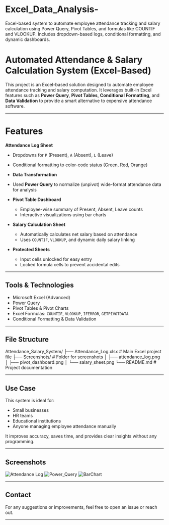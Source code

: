 # Excel_Data_Analysis-
Excel-based system to automate employee attendance tracking and salary calculation using Power Query, Pivot Tables, and formulas like COUNTIF and VLOOKUP. Includes dropdown-based logs, conditional formatting, and dynamic dashboards.

# Automated Attendance & Salary Calculation System (Excel-Based)

This project is an Excel-based solution designed to automate employee attendance tracking and salary computation. It leverages built-in Excel features such as **Power Query**, **Pivot Tables**, **Conditional Formatting**, and **Data Validation** to provide a smart alternative to expensive attendance software.

---

# Features

 **Attendance Log Sheet**
  - Dropdowns for `P` (Present), `A` (Absent), `L` (Leave)
  - Conditional formatting to color-code status (Green, Red, Orange)

-  **Data Transformation**
  - Used **Power Query** to normalize (unpivot) wide-format attendance data for analysis

- **Pivot Table Dashboard**
  - Employee-wise summary of Present, Absent, Leave counts
  - Interactive visualizations using bar charts

- **Salary Calculation Sheet**
  - Automatically calculates net salary based on attendance
  - Uses `COUNTIF`, `VLOOKUP`, and dynamic daily salary linking

- **Protected Sheets**
  - Input cells unlocked for easy entry
  - Locked formula cells to prevent accidental edits

---

##  Tools & Technologies

- Microsoft Excel (Advanced)
- Power Query
- Pivot Tables & Pivot Charts
- Excel Formulas: `COUNTIF`, `VLOOKUP`, `IFERROR`, `GETPIVOTDATA`
- Conditional Formatting & Data Validation

---

##  File Structure
 Attendance_Salary_System/
├── Attendance_Log.xlsx # Main Excel project file
├── Screenshots/ # Folder for screenshots
│ ├── attendance_log.png
│ ├── pivot_dashboard.png
│ └── salary_sheet.png
└── README.md # Project documentation


---

##  Use Case

This system is ideal for:
- Small businesses
- HR teams
- Educational institutions
- Anyone managing employee attendance manually

It improves accuracy, saves time, and provides clear insights without any programming.

---

##  Screenshots


![Attendance Log](https://postimg.cc/23dm8Xxn)
![Power_Query]("https://postimg.cc/Cn7WCXvt")
![BarChart]("https://postimg.cc/yWTdrN2q")

---

##  Contact

For any suggestions or improvements, feel free to open an issue or reach out.

---

